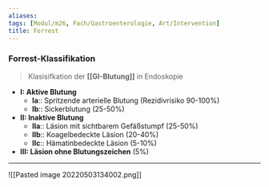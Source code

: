 ```yaml
---
aliases: 
tags: [Modul/m26, Fach/Gastroenterologie, Art/Intervention]
title: Forrest
---
```

### Forrest-Klassifikation
> Klasisifkation der **[[GI-Blutung]]** in Endoskopie
- **I: Aktive Blutung**
	- **Ia**:: Spritzende arterielle Blutung (Rezidivrisiko 90-100%)
	- **Ib**:: Sickerblutung (25-50%)
- **II: Inaktive Blutung**
	- **IIa**:: Läsion mit sichtbarem Gefäßstumpf (25-50%)
	- **IIb**:: Koagelbedeckte Läsion (20-40%)
	- **IIc**:: Hämatinbedeckte Läsion (5-10%)
- **III: Läsion ohne Blutungszeichen** (5%)
---
![[Pasted image 20220503134002.png]]